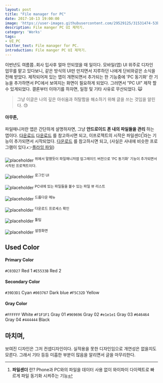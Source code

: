 ```yaml
---
layout: post
title: "File manager for PC"
date: 2017-10-13 19:00:00
image: 'https://user-images.githubusercontent.com/29529125/31531474-53bbd3f2-b022-11e7-8d79-5e5682ed1f1b.jpg'
description: File manger PC UI 제작기.
category: 'Works'
tags:
- UI_PC
twitter_text: File manager for PC.
introduction: File manger PC UI 제작기.
---
```



이번년도 여름쯤..회사 입사후 얼마 안되었을 때 일이다. 
모바일(앱) UI 위주로 디자인 업무를 맡고 있다보니, 같은 방식의 UI만 만지면서 지루하던 나에게 단비와같은 소식을 전해 받았다.
제작되어져 있는 앱이 개편되면서 추가되는 한 기능중에 'PC 동기화' 란 기능을 추가하면서 PC에서 보여지는 화면이 필요하게 되었다. 
그러면서 "PC UI" 제작 할수 있게되었다. 결론부터 이야기를 하자면, 일정 및 기타 사유로 무산되었다. 🙀

> 그냥 이글은 나의 깊은 아쉬움과 허탈함을 해소하기 위해 글을 쓰는 것임을 알린다. 😓

#### 아무튼,
파일매니저란 앱은 간단하게 설명하자면, 그냥 **안드로이드 폰 내의 파일들을 관리** 하는 앱이다. [다운로드](https://play.google.com/store/apps/details?id=myfilemanager.jiran.com.myfilemanager)
[다운로드](https://rte4a.app.goo.gl/TYCN) 를 참고하시면 되고,
이프로젝트의 시작은 파일센더[^file-sender]라는 기능이 추가되면서 시작되었다.
[다운로드](https://rte4a.app.goo.gl/TYCN) 를 참고하시면 되고,
(사실은 사내에 비슷한 프로그램이 있다.👉[플라잉 파일](https://flying-file.com/new_index_kr.php))


![placeholder](https://user-images.githubusercontent.com/29529125/31531198-8a1858a0-b020-11e7-920e-7a0c85b48fd1.jpg)
<sup>위에서 말했듯이 파일매니저앱 업그레이드 버전으로 'PC 동기화' 기능이 추가되면서 시작된 프로젝트이다. </sup>

![placeholder](https://user-images.githubusercontent.com/29529125/31534589-8b7ceafa-b032-11e7-9b26-fae0db2928b5.jpg)
<sup>로그인 UI </sup>

![placeholder](https://user-images.githubusercontent.com/29529125/31532237-eb018c94-b026-11e7-9139-e670e6335c73.jpg)
<sup>PC내에 있는 파일들을 볼수 있는 파일 뷰 리스트</sup>

![placeholder](https://user-images.githubusercontent.com/29529125/31533760-de6568c2-b02e-11e7-900c-d7bde53c5418.jpg)
<sup>드롭다운 메뉴</sup>

![placeholder](https://user-images.githubusercontent.com/29529125/31533891-68f7b85a-b02f-11e7-922d-c27b1f4a86d0.jpg)
<sup>다운로드 프로세스 확인</sup>

![placeholder](https://user-images.githubusercontent.com/29529125/31534241-169d0b08-b031-11e7-923b-7fd2fc769b54.jpg)
<sup>툴팁</sup>

![placeholder](https://user-images.githubusercontent.com/29529125/31540951-0b021d6c-b048-11e7-89ea-5628f4a5bfac.jpg)
<sup>설정화면</sup>

## Used Color

#### Primary Color

`#C03D27` Red 1
`#E5533B` Red 2

#### Secondary Color

`#39D3D1` Cyan
`#003767` Dark blue
`#F5C32D` Yellow

#### Gray Color

`#FFFFFF` White
`#F1F1F1` Gray 01
`#969696` Gray 02
`#e1e1e1` Gray 03
`#646464` Gray 04
`#444444` Black

## 마치며,

보여진 디자인은 그저 컨셉디자인이다. 실적용을 못한 디자인임으로 개연성은 없을지도 모른다. 그래서 기타 등등 미흡한 부분이 많음을 알리면서 글을 마무리한다.

 [^file-sender]: **파일센더** 란? Phone과 PC와의 파일을 데이터 사용 없이 와이파이 다이렉트로 빠르게 파일 동기화 시켜주는 기능

